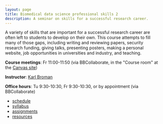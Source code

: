 ```yaml
---
layout: page
title: Biomedical data science professional skills 2
description: A seminar on skills for a successful research career.
---
```


A variety of skills that are important for a successful research
career are often left to students to develop on their own. This course
attempts to fill many of those gaps, including writing and reviewing
papers, security research funding, giving talks, presenting posters,
making a personal website, job opportunities in universities and
industry, and teaching.

**Course meetings**: Fr 11:00-11:50 (via BBCollaborate, in the
"Course room" at the [Canvas site](https://canvas.wisc.edu))

**Instructor**: [Karl Broman](https://kbroman.org)

**Office hours**: Tu 9:30-10:30, Fr 9:30-10:30, or by appointment
(via BBCollaborate)

- [schedule](schedule.html)
- [syllabus](syllabus.html)
- [assignments](assignments.html)
- [resources](resources.html)
